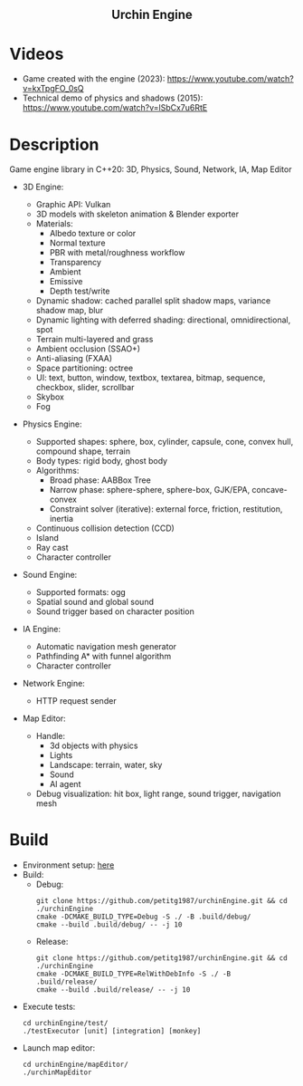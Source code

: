 <h2 align="center">Urchin Engine</h2>

# Videos
* Game created with the engine (2023): <https://www.youtube.com/watch?v=kxTpgFO_0sQ>
* Technical demo of physics and shadows (2015): <https://www.youtube.com/watch?v=lSbCx7u6RtE>

# Description
Game engine library in C++20: 3D, Physics, Sound, Network, IA, Map Editor

* 3D Engine:
  * Graphic API: Vulkan
  * 3D models with skeleton animation & Blender exporter
  * Materials:
    * Albedo texture or color
    * Normal texture
    * PBR with metal/roughness workflow
    * Transparency
    * Ambient
    * Emissive
    * Depth test/write
  * Dynamic shadow: cached parallel split shadow maps, variance shadow map, blur
  * Dynamic lighting with deferred shading: directional, omnidirectional, spot
  * Terrain multi-layered and grass
  * Ambient occlusion (SSAO+)
  * Anti-aliasing (FXAA)
  * Space partitioning: octree
  * UI: text, button, window, textbox, textarea, bitmap, sequence, checkbox, slider, scrollbar
  * Skybox
  * Fog

* Physics Engine:
  * Supported shapes: sphere, box, cylinder, capsule, cone, convex hull, compound shape, terrain
  * Body types: rigid body, ghost body
  * Algorithms:
    * Broad phase: AABBox Tree
    * Narrow phase: sphere-sphere, sphere-box, GJK/EPA, concave-convex
    * Constraint solver (iterative): external force, friction, restitution, inertia
  * Continuous collision detection (CCD)
  * Island
  * Ray cast
  * Character controller

* Sound Engine:
  * Supported formats: ogg
  * Spatial sound and global sound
  * Sound trigger based on character position

* IA Engine:
  * Automatic navigation mesh generator
  * Pathfinding A* with funnel algorithm
  * Character controller
  
* Network Engine:
  * HTTP request sender
  
* Map Editor:
  * Handle:
    * 3d objects with physics
    * Lights
    * Landscape: terrain, water, sky
    * Sound
    * AI agent
  * Debug visualization: hit box, light range, sound trigger, navigation mesh

# Build
* Environment setup: [here](./DEV.md)
* Build:
  * Debug:
    ```
    git clone https://github.com/petitg1987/urchinEngine.git && cd ./urchinEngine
    cmake -DCMAKE_BUILD_TYPE=Debug -S ./ -B .build/debug/
    cmake --build .build/debug/ -- -j 10
    ```
  * Release:
    ```
    git clone https://github.com/petitg1987/urchinEngine.git && cd ./urchinEngine
    cmake -DCMAKE_BUILD_TYPE=RelWithDebInfo -S ./ -B .build/release/
    cmake --build .build/release/ -- -j 10
    ```
* Execute tests:
  ```
  cd urchinEngine/test/
  ./testExecutor [unit] [integration] [monkey]
  ```
* Launch map editor:
  ```
  cd urchinEngine/mapEditor/
  ./urchinMapEditor
  ```
